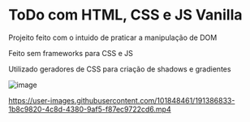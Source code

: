 # ToDo com HTML, CSS e JS Vanilla
<p>Projeito feito com o intuido de praticar a manipulação de DOM<p/>
<p>Feito sem frameworks para CSS e JS<p/>
Utilizado geradores de CSS para criação de shadows e gradientes

![image](https://user-images.githubusercontent.com/101848461/191387133-11859531-98af-4944-ae98-64bc71785c47.png)


https://user-images.githubusercontent.com/101848461/191386833-1b8c9820-4c8d-4380-9af5-f87ec9722cd6.mp4

